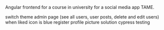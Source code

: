 Angular frontend for a course in university for a social media app TAME.

switch theme
admin page (see all users, user posts, delete and edit users)
when liked icon is blue
register
profile picture solution
cypress testing
